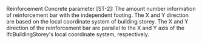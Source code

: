 Reinforcement Concrete parameter [ST-2]: The amount number information of reinforcement  bar with the independent footing. The X and Y direction are based on the local coordinate system of building storey. The X and Y direction of the reinforcement bar are parallel to the X and Y axis of the IfcBuildingStorey's local coordinate system, respectively.